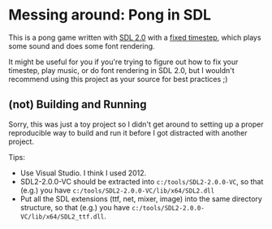 Messing around: Pong in SDL
===========================

This is a pong game written with [SDL 2.0](http://www.libsdl.org/) with a [fixed timestep](http://gafferongames.com/game-physics/fix-your-timestep/), which plays some sound and does some font rendering.

It might be useful for you if you're trying to figure out how to fix your timestep, play music, or do font rendering in SDL 2.0, but I wouldn't recommend using this project as your source for best practices ;)

(not) Building and Running
--------------------------

Sorry, this was just a toy project so I didn't get around to setting up a proper reproducible way to build and run it before I got distracted with another project.


Tips:

- Use Visual Studio. I think I used 2012.
- SDL2-2.0.0-VC should be extracted into `c:/tools/SDL2-2.0.0-VC`, so that (e.g.) you have `c:/tools/SDL2-2.0.0-VC/lib/x64/SDL2.dll`
- Put all the SDL extensions (ttf, net, mixer, image) into the same directory structure, so that (e.g.) you have `c:/tools/SDL2-2.0.0-VC/lib/x64/SDL2_ttf.dll`.

